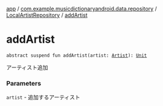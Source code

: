 [app](../../index.md) / [com.example.musicdictionaryandroid.data.repository](../index.md) / [LocalArtistRepository](index.md) / [addArtist](./add-artist.md)

# addArtist

`abstract suspend fun addArtist(artist: `[`Artist`](../../com.example.musicdictionaryandroid.domain.model.entity/-artist/index.md)`): `[`Unit`](https://kotlinlang.org/api/latest/jvm/stdlib/kotlin/-unit/index.html)

アーティスト追加

### Parameters

`artist` - 追加するアーティスト
